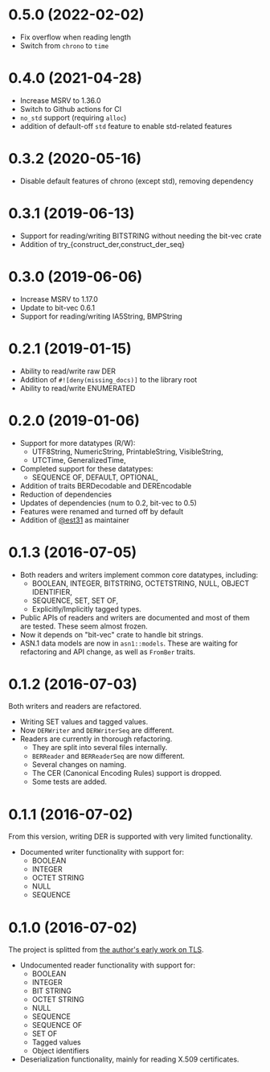 # 0.5.0 (2022-02-02)

- Fix overflow when reading length
- Switch from `chrono` to `time`

# 0.4.0 (2021-04-28)

- Increase MSRV to 1.36.0
- Switch to Github actions for CI
- `no_std` support (requiring `alloc`)
- addition of default-off `std` feature to enable std-related features

# 0.3.2 (2020-05-16)

- Disable default features of chrono (except std), removing dependency

# 0.3.1 (2019-06-13)

- Support for reading/writing BITSTRING without needing the bit-vec crate
- Addition of try_{construct_der,construct_der_seq}

# 0.3.0 (2019-06-06)

- Increase MSRV to 1.17.0
- Update to bit-vec 0.6.1
- Support for reading/writing IA5String, BMPString

# 0.2.1 (2019-01-15)

- Ability to read/write raw DER
- Addition of `#![deny(missing_docs)]` to the library root
- Ability to read/write ENUMERATED

# 0.2.0 (2019-01-06)

- Support for more datatypes (R/W):
  - UTF8String, NumericString, PrintableString, VisibleString,
  - UTCTime, GeneralizedTime,
- Completed support for these datatypes:
  - SEQUENCE OF, DEFAULT, OPTIONAL,
- Addition of traits BERDecodable and DEREncodable
- Reduction of dependencies
- Updates of dependencies (num to 0.2, bit-vec to 0.5)
- Features were renamed and turned off by default
- Addition of [@est31](http://github.com/est31) as maintainer

# 0.1.3 (2016-07-05)

- Both readers and writers implement common core datatypes, including:
  - BOOLEAN, INTEGER, BITSTRING, OCTETSTRING, NULL, OBJECT IDENTIFIER,
  - SEQUENCE, SET, SET OF,
  - Explicitly/Implicitly tagged types.
- Public APIs of readers and writers are documented and most of them are tested. These seem almost frozen.
- Now it depends on "bit-vec" crate to handle bit strings.
- ASN.1 data models are now in `asn1::models`. These are waiting for refactoring and API change, as well as `FromBer` traits.

# 0.1.2 (2016-07-03)

Both writers and readers are refactored.

- Writing SET values and tagged values.
- Now `DERWriter` and `DERWriterSeq` are different.
- Readers are currently in thorough refactoring.
  - They are split into several files internally.
  - `BERReader` and `BERReaderSeq` are now different.
  - Several changes on naming.
  - The CER (Canonical Encoding Rules) support is dropped.
  - Some tests are added.

# 0.1.1 (2016-07-02)

From this version, writing DER is supported with very limited functionality.

- Documented writer functionality with support for:
  - BOOLEAN
  - INTEGER
  - OCTET STRING
  - NULL
  - SEQUENCE

# 0.1.0 (2016-07-02)

The project is splitted from [the author's early work on TLS](https://github.com/qnighy/crypt-impl-rust/tree/f8b2758bfc757a80d47b15a3210bc0d62dd8f1cf/src/misc/asn1).

- Undocumented reader functionality with support for:
  - BOOLEAN
  - INTEGER
  - BIT STRING
  - OCTET STRING
  - NULL
  - SEQUENCE
  - SEQUENCE OF
  - SET OF
  - Tagged values
  - Object identifiers
- Deserialization functionality, mainly for reading X.509 certificates.
